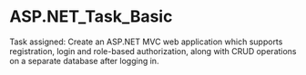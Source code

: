 # ASP.NET_Task_Basic
Task assigned: Create an ASP.NET MVC web application which supports registration, login and role-based authorization, along with CRUD operations on a separate database after logging in.
